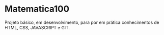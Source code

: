 # Matematica100
 Projeto básico, em desenvolvimento, para por em prática conhecimentos de HTML, CSS, JAVASCRIPT e GIT.
